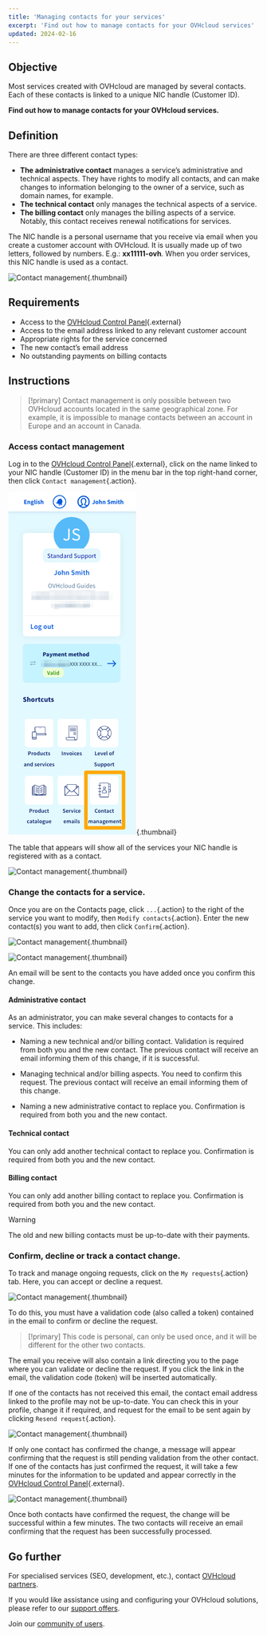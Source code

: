 ```yaml
---
title: 'Managing contacts for your services'
excerpt: 'Find out how to manage contacts for your OVHcloud services'
updated: 2024-02-16
---
```


## Objective

Most services created with OVHcloud are managed by several contacts. Each of these contacts is linked to a unique NIC handle (Customer ID). 

**Find out how to manage contacts for your OVHcloud services.**

## Definition

There are three different contact types:

- **The administrative contact** manages a service’s administrative and technical aspects. They have rights to modify all contacts, and can make changes to information belonging to the owner of a service, such as domain names, for example.
- **The technical contact** only manages the technical aspects of a service.
- **The billing contact** only manages the billing aspects of a service. Notably, this contact receives renewal notifications for services. 

The NIC handle is a personal username that you receive via email when you create a customer account with OVHcloud. It is usually made up of two letters, followed by numbers. E.g.: **xx11111-ovh**. When you order services, this NIC handle is used as a contact.

![Contact management](images/managing_contacts_scheme.png){.thumbnail}

## Requirements

- Access to the [OVHcloud Control Panel](https://ca.ovh.com/auth/?action=gotomanager&from=https://www.ovh.com/sg/&ovhSubsidiary=sg){.external}
- Access to the email address linked to any relevant customer account
- Appropriate rights for the service concerned
- The new contact’s email address
- No outstanding payments on billing contacts

## Instructions

> [!primary]
> Contact management is only possible between two OVHcloud accounts located in the same geographical zone.
> For example, it is impossible to manage contacts between an account in Europe and an account in Canada.

### Access contact management

Log in to the [OVHcloud Control Panel](https://ca.ovh.com/auth/?action=gotomanager&from=https://www.ovh.com/sg/&ovhSubsidiary=sg){.external}, click on the name linked to your NIC handle (Customer ID) in the menu bar in the top right-hand corner, then click `Contact management`{.action}.

![Contact management](/pages/assets/screens/control_panel/product-selection/right-column/contact-management.png){.thumbnail}

The table that appears will show all of the services your NIC handle is registered with as a contact.

![Contact management](images/managing_contacts_02.png){.thumbnail}

### Change the contacts for a service.

Once you are on the Contacts page, click `...`{.action} to the right of the service you want to modify, then `Modify contacts`{.action}. Enter the new contact(s) you want to add, then click `Confirm`{.action}.

![Contact management](images/managing_contacts_03.png){.thumbnail}

![Contact management](images/managing_contacts_04.png){.thumbnail}

An email will be sent to the contacts you have added once you confirm this change.

#### Administrative contact

As an administrator, you can make several changes to contacts for a service. This includes:

- Naming a new technical and/or billing contact. Validation is required from both you and the new contact. The previous contact will receive an email informing them of this change, if it is successful.

- Managing technical and/or billing aspects. You need to confirm this request. The previous contact will receive an email informing them of this change. 

- Naming a new administrative contact to replace you. Confirmation is required from both you and the new contact. 

#### Technical contact

You can only add another technical contact to replace you. Confirmation is required from both you and the new contact.

#### Billing contact

You can only add another billing contact to replace you. Confirmation is required from both you and the new contact.

> [!warning]
> The old and new billing contacts must be up-to-date with their payments.

### Confirm, decline or track a contact change.

To track and manage ongoing requests, click on the `My requests`{.action} tab. Here, you can accept or decline a request.

![Contact management](images/managing_contacts_05.png){.thumbnail}

To do this, you must have a validation code (also called a token) contained in the email to confirm or decline the request.

> [!primary]
> This code is personal, can only be used once, and it will be different for the other two contacts.

The email you receive will also contain a link directing you to the page where you can validate or decline the request. If you click the link in the email, the validation code (token) will be inserted automatically.

If one of the contacts has not received this email, the contact email address linked to the profile may not be up-to-date. You can check this in your profile, change it if required, and request for the email to be sent again by clicking `Resend request`{.action}.

![Contact management](images/managing_contacts_06.png){.thumbnail}

If only one contact has confirmed the change, a message will appear confirming that the request is still pending validation from the other contact. If one of the contacts has just confirmed the request, it will take a few minutes for the information to be updated and appear correctly in the [OVHcloud Control Panel](https://ca.ovh.com/auth/?action=gotomanager&from=https://www.ovh.com/sg/&ovhSubsidiary=sg){.external}.

![Contact management](images/managing_contacts_007.png){.thumbnail}

Once both contacts have confirmed the request, the change will be successful within a few minutes. The two contacts will receive an email confirming that the request has been successfully processed.

## Go further

For specialised services (SEO, development, etc.), contact [OVHcloud partners](/links/partner).
 
If you would like assistance using and configuring your OVHcloud solutions, please refer to our [support offers](/links/support).
 
Join our [community of users](/links/community).